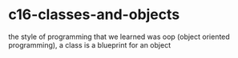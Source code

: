 # c16-classes-and-objects
the style of programming that we learned was oop (object oriented programming), a class is a blueprint for an object
